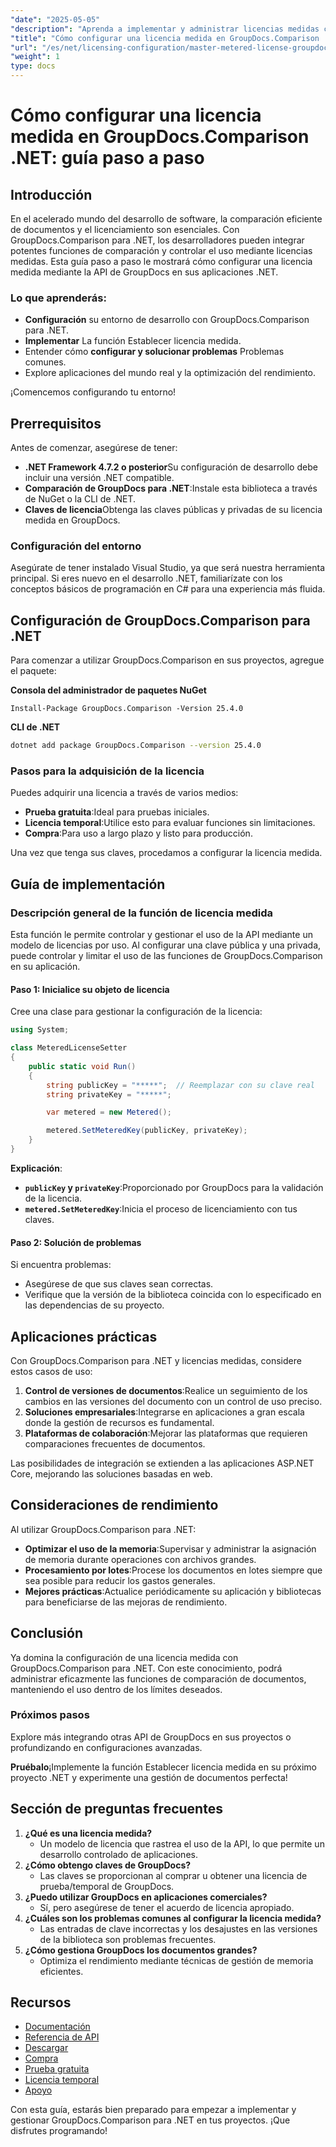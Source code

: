 ```yaml
---
"date": "2025-05-05"
"description": "Aprenda a implementar y administrar licencias medidas con GroupDocs.Comparison para .NET. Esta guía abarca la configuración, la resolución de problemas y aplicaciones prácticas."
"title": "Cómo configurar una licencia medida en GroupDocs.Comparison .NET&#58; guía paso a paso"
"url": "/es/net/licensing-configuration/master-metered-license-groupdocs-comparison-net/"
"weight": 1
type: docs
---
```

# Cómo configurar una licencia medida en GroupDocs.Comparison .NET: guía paso a paso

## Introducción

En el acelerado mundo del desarrollo de software, la comparación eficiente de documentos y el licenciamiento son esenciales. Con GroupDocs.Comparison para .NET, los desarrolladores pueden integrar potentes funciones de comparación y controlar el uso mediante licencias medidas. Esta guía paso a paso le mostrará cómo configurar una licencia medida mediante la API de GroupDocs en sus aplicaciones .NET.

### Lo que aprenderás:
- **Configuración** su entorno de desarrollo con GroupDocs.Comparison para .NET.
- **Implementar** La función Establecer licencia medida.
- Entender cómo **configurar y solucionar problemas** Problemas comunes.
- Explore aplicaciones del mundo real y la optimización del rendimiento.

¡Comencemos configurando tu entorno!

## Prerrequisitos

Antes de comenzar, asegúrese de tener:

- **.NET Framework 4.7.2 o posterior**Su configuración de desarrollo debe incluir una versión .NET compatible.
- **Comparación de GroupDocs para .NET**:Instale esta biblioteca a través de NuGet o la CLI de .NET.
- **Claves de licencia**Obtenga las claves públicas y privadas de su licencia medida en GroupDocs.

### Configuración del entorno

Asegúrate de tener instalado Visual Studio, ya que será nuestra herramienta principal. Si eres nuevo en el desarrollo .NET, familiarízate con los conceptos básicos de programación en C# para una experiencia más fluida.

## Configuración de GroupDocs.Comparison para .NET

Para comenzar a utilizar GroupDocs.Comparison en sus proyectos, agregue el paquete:

**Consola del administrador de paquetes NuGet**
```plaintext
Install-Package GroupDocs.Comparison -Version 25.4.0
```

**CLI de .NET**
```bash
dotnet add package GroupDocs.Comparison --version 25.4.0
```

### Pasos para la adquisición de la licencia

Puedes adquirir una licencia a través de varios medios:
- **Prueba gratuita**:Ideal para pruebas iniciales.
- **Licencia temporal**:Utilice esto para evaluar funciones sin limitaciones.
- **Compra**:Para uso a largo plazo y listo para producción.

Una vez que tenga sus claves, procedamos a configurar la licencia medida.

## Guía de implementación

### Descripción general de la función de licencia medida

Esta función le permite controlar y gestionar el uso de la API mediante un modelo de licencias por uso. Al configurar una clave pública y una privada, puede controlar y limitar el uso de las funciones de GroupDocs.Comparison en su aplicación.

#### Paso 1: Inicialice su objeto de licencia

Cree una clase para gestionar la configuración de la licencia:

```csharp
using System;

class MeteredLicenseSetter
{
    public static void Run()
    {
        string publicKey = "*****";  // Reemplazar con su clave real
        string privateKey = "*****";

        var metered = new Metered();

        metered.SetMeteredKey(publicKey, privateKey);
    }
}
```

**Explicación**: 
- **`publicKey` y `privateKey`**:Proporcionado por GroupDocs para la validación de la licencia.
- **`metered.SetMeteredKey`**:Inicia el proceso de licenciamiento con tus claves.

#### Paso 2: Solución de problemas

Si encuentra problemas:
- Asegúrese de que sus claves sean correctas.
- Verifique que la versión de la biblioteca coincida con lo especificado en las dependencias de su proyecto.

## Aplicaciones prácticas

Con GroupDocs.Comparison para .NET y licencias medidas, considere estos casos de uso:

1. **Control de versiones de documentos**:Realice un seguimiento de los cambios en las versiones del documento con un control de uso preciso.
2. **Soluciones empresariales**:Integrarse en aplicaciones a gran escala donde la gestión de recursos es fundamental.
3. **Plataformas de colaboración**:Mejorar las plataformas que requieren comparaciones frecuentes de documentos.

Las posibilidades de integración se extienden a las aplicaciones ASP.NET Core, mejorando las soluciones basadas en web.

## Consideraciones de rendimiento

Al utilizar GroupDocs.Comparison para .NET:

- **Optimizar el uso de la memoria**:Supervisar y administrar la asignación de memoria durante operaciones con archivos grandes.
- **Procesamiento por lotes**:Procese los documentos en lotes siempre que sea posible para reducir los gastos generales.
- **Mejores prácticas**:Actualice periódicamente su aplicación y bibliotecas para beneficiarse de las mejoras de rendimiento.

## Conclusión

Ya domina la configuración de una licencia medida con GroupDocs.Comparison para .NET. Con este conocimiento, podrá administrar eficazmente las funciones de comparación de documentos, manteniendo el uso dentro de los límites deseados.

### Próximos pasos

Explore más integrando otras API de GroupDocs en sus proyectos o profundizando en configuraciones avanzadas.

**Pruébalo**¡Implemente la función Establecer licencia medida en su próximo proyecto .NET y experimente una gestión de documentos perfecta!

## Sección de preguntas frecuentes

1. **¿Qué es una licencia medida?**
   - Un modelo de licencia que rastrea el uso de la API, lo que permite un desarrollo controlado de aplicaciones.
2. **¿Cómo obtengo claves de GroupDocs?**
   - Las claves se proporcionan al comprar u obtener una licencia de prueba/temporal de GroupDocs.
3. **¿Puedo utilizar GroupDocs en aplicaciones comerciales?**
   - Sí, pero asegúrese de tener el acuerdo de licencia apropiado.
4. **¿Cuáles son los problemas comunes al configurar la licencia medida?**
   - Las entradas de clave incorrectas y los desajustes en las versiones de la biblioteca son problemas frecuentes.
5. **¿Cómo gestiona GroupDocs los documentos grandes?**
   - Optimiza el rendimiento mediante técnicas de gestión de memoria eficientes.

## Recursos

- [Documentación](https://docs.groupdocs.com/comparison/net/)
- [Referencia de API](https://reference.groupdocs.com/comparison/net/)
- [Descargar](https://releases.groupdocs.com/comparison/net/)
- [Compra](https://purchase.groupdocs.com/buy)
- [Prueba gratuita](https://releases.groupdocs.com/comparison/net/)
- [Licencia temporal](https://purchase.groupdocs.com/temporary-license/)
- [Apoyo](https://forum.groupdocs.com/c/comparison/)

Con esta guía, estarás bien preparado para empezar a implementar y gestionar GroupDocs.Comparison para .NET en tus proyectos. ¡Que disfrutes programando!